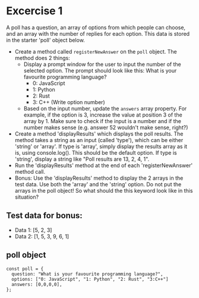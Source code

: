 
# Excercise 1
A poll has a question, an array of options from which people can choose, and an
array with the number of replies for each option. This data is stored in the starter
'poll' object below.

- Create a method called ``registerNewAnswer`` on the ``poll`` object. The
method does 2 things:
  - Display a prompt window for the user to input the number of the selected option. The prompt should look like this:
  What is your favourite programming language?
    - 0: JavaScript
    - 1: Python
    - 2: Rust
    - 3: C++
    (Write option number)
  - Based on the input number, update the ``answers`` array property. For example, if the option is 3, increase the value at position 3 of the array by 1. Make sure to check if the input is a number and if the number makes sense (e.g. answer 52 wouldn't make sense, right?)
- Create a method 'displayResults' which displays the poll results. The method takes a string as an input (called 'type'), which can be either 'string' or 'array'. If type is 'array', simply display the results array as it is, using console.log(). This should be the default option. If type is 'string', display a
string like "Poll results are 13, 2, 4, 1".
- Run the 'displayResults' method at the end of each
'registerNewAnswer' method call.
- Bonus: Use the 'displayResults' method to display the 2 arrays in the test
data. Use both the 'array' and the 'string' option. Do not put the arrays in the poll
object! So what should the this keyword look like in this situation?

## Test data for bonus:
  - Data 1: [5, 2, 3]
  - Data 2: [1, 5, 3, 9, 6, 1]

## poll object
```
const poll = {
  question: "What is your favourite programming language?",
  options: ["0: JavaScript", "1: Python", "2: Rust", "3:C++"]
  answers: [0,0,0,0],
};
```